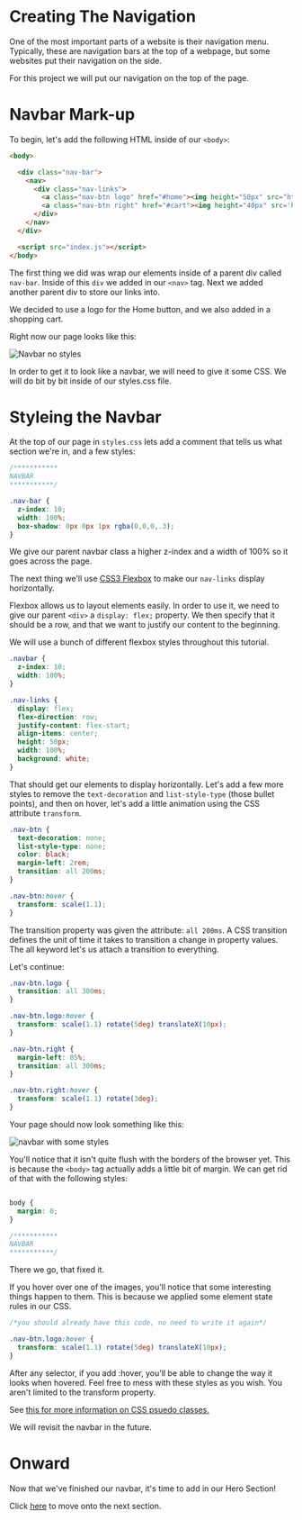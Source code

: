 # Creating The Navigation

One of the most important parts of a website is their navigation menu. Typically, these are navigation bars at the top of a webpage, but some websites put their navigation on the side.

For this project we will put our navigation on the top of the page.

# Navbar Mark-up

To begin, let's add the following HTML inside of our `<body>`:

```HTML
<body>

  <div class="nav-bar">
    <nav>
      <div class="nav-links">
        <a class="nav-btn logo" href="#home"><img height="50px" src="https://www.shareicon.net/download/2016/07/31/804695_running_512x512.png"></a>
        <a class="nav-btn right" href="#cart"><img height="40px" src='http://findicons.com/files/icons/1700/2d/512/cart.png'></a>
      </div>
    </nav>
  </div>

  <script src="index.js"></script>
</body>
```

The first thing we did was wrap our elements inside of a parent div called `nav-bar`. Inside of this `div` we added in our `<nav>` tag. Next we added another parent div to store our links into.

We decided to use a logo for the Home button, and we also added in a shopping cart.

Right now our page looks like this:

![Navbar no styles](images/nav-no.png "navbar without styles")

In order to get it to look like a navbar, we will need to give it some CSS. We will do bit by bit inside of our styles.css file.

# Styleing the Navbar

At the top of our page in `styles.css` lets add a comment that tells us what section we're in, and a few styles:

```CSS
/***********
NAVBAR
***********/

.nav-bar {
  z-index: 10;
  width: 100%;
  box-shadow: 0px 0px 1px rgba(0,0,0,.3);
}

```

We give our parent navbar class a higher z-index and a width of 100% so it goes across the page.

The next thing we'll use [CSS3 Flexbox](https://developer.mozilla.org/en-US/docs/Web/CSS/CSS_Flexible_Box_Layout/Basic_Concepts_of_Flexbox) to make our `nav-links` display horizontally.

Flexbox allows us to layout elements easily. In order to use it, we need to give our parent `<div>` a `display: flex;` property. We then specify that it should be a row, and that we want to justify our content to the beginning.

We will use a bunch of different flexbox styles throughout this tutorial.

```css
.navbar {
  z-index: 10;
  width: 100%;
}

.nav-links {
  display: flex;
  flex-direction: row;
  justify-content: flex-start;
  align-items: center;
  height: 50px;
  width: 100%;
  background: white;
}
```

That should get our elements to display horizontally. Let's add a few more styles to remove the `text-decoration` and `list-style-type` (those bullet points), and then on hover, let's add a little animation using the CSS attribute `transform`.

```CSS
.nav-btn {
  text-decoration: none;
  list-style-type: none;
  color: black;
  margin-left: 2rem;
  transition: all 200ms;
}

.nav-btn:hover {
  transform: scale(1.1);
}
```

The transition property was given the attribute: `all 200ms`. A CSS transition defines the unit of time it takes to transition a change in property values. The all keyword let's us attach a transition to everything.

Let's continue:

```CSS
.nav-btn.logo {
  transition: all 300ms;
}

.nav-btn.logo:hover {
  transform: scale(1.1) rotate(5deg) translateX(10px);
}

.nav-btn.right {
  margin-left: 85%;
  transition: all 300ms;
}

.nav-btn.right:hover {
  transform: scale(1.1) rotate(3deg);
}

```

Your page should now look something like this:

![navbar with some styles](images/nav-s.png "navbar with some styles")

You'll notice that it isn't quite flush with the borders of the browser yet. This is because the `<body>` tag actually adds a little bit of margin. We can get rid of that with the following styles:

```CSS

body {
  margin: 0;
}

/***********
NAVBAR
***********/

```

There we go, that fixed it.

If you hover over one of the images, you'll notice that some interesting things happen to them. This is because we applied some element state rules in our CSS.

```css
/*you should already have this code, no need to write it again*/

.nav-btn.logo:hover {
  transform: scale(1.1) rotate(5deg) translateX(10px);
}

```

After any selector, if you add :hover, you'll be able to change the way it looks when hovered. Feel free to mess with these styles as you wish. You aren't limited to the transform property.

See [this for more information on CSS psuedo classes.](https://developer.mozilla.org/en-US/docs/Web/CSS/Pseudo-classes)

We will revisit the navbar in the future.

# Onward

Now that we've finished our navbar, it's time to add in our Hero Section!

Click [here](../P02-Hero-Section/content.md) to move onto the next section.
